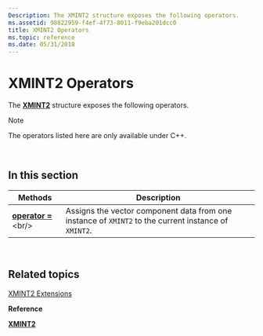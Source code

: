 ```yaml
---
Description: The XMINT2 structure exposes the following operators.
ms.assetid: 98822959-f4ef-4f73-8011-f9eba201dcc0
title: XMINT2 Operators
ms.topic: reference
ms.date: 05/31/2018
---
```


# XMINT2 Operators

The [**XMINT2**](https://msdn.microsoft.com/library/Hh404654(v=VS.85).aspx) structure exposes the following operators.

> [!Note]  
> The operators listed here are only available under C++.

 

## In this section



| Methods                                             | Description                                                                                                     |
|-----------------------------------------------------|-----------------------------------------------------------------------------------------------------------------|
| [**operator =**](https://msdn.microsoft.com/library/Hh404658(v=VS.85).aspx)<br/> | Assigns the vector component data from one instance of `XMINT2` to the current instance of `XMINT2`.<br/> |



 

## Related topics

<dl> <dt>

[XMINT2 Extensions](ovw-xmint2-extensions.md)
</dt> <dt>

**Reference**
</dt> <dt>

[**XMINT2**](https://msdn.microsoft.com/library/Hh404654(v=VS.85).aspx)
</dt> </dl>

 

 





